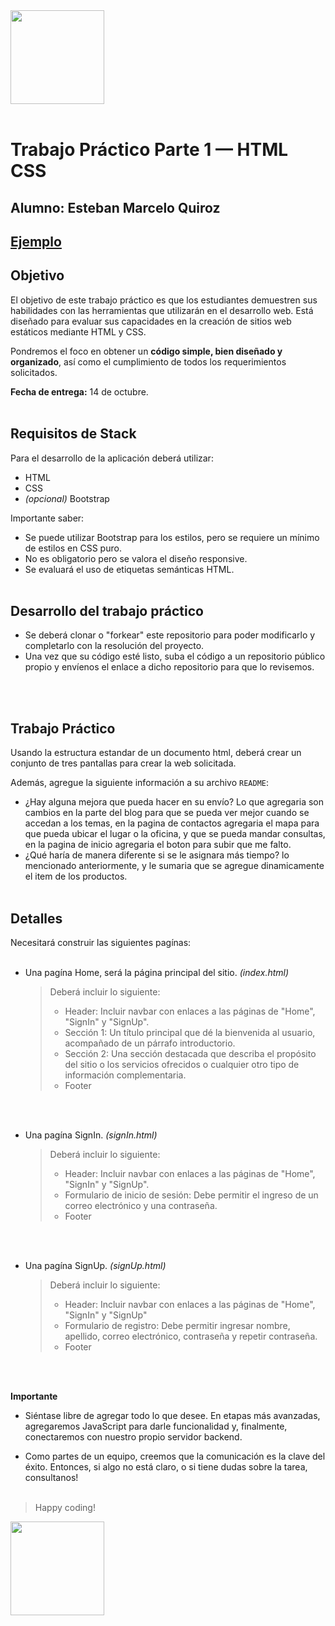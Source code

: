 <img src="assets/utn_logo.svg" width="150">
<br/>
<br/>

# Trabajo Práctico Parte 1 — HTML CSS
## Alumno: Esteban Marcelo Quiroz

## [Ejemplo](https://estebamq.github.io/TP1-UTN-PIII-C331/ )

## Objetivo

El objetivo de este trabajo práctico es que los estudiantes demuestren sus habilidades con las herramientas que utilizarán en el desarrollo web. Está diseñado para evaluar sus capacidades en la creación de sitios web estáticos mediante HTML y CSS.

Pondremos el foco en obtener un **código simple, bien diseñado y organizado**, así como el cumplimiento de todos los requerimientos solicitados.

**Fecha de entrega:** 14 de octubre.
<br/>
<br/>

## Requisitos de Stack

Para el desarrollo de la aplicación deberá utilizar:

- HTML
- CSS
- _(opcional)_ Bootstrap

Importante saber:

- Se puede utilizar Bootstrap para los estilos, pero se requiere un mínimo de estilos en CSS puro.
- No es obligatorio pero se valora el diseño responsive.
- Se evaluará el uso de etiquetas semánticas HTML.
  <br/>
  <br/>

## Desarrollo del trabajo práctico

- Se deberá clonar o "forkear" este repositorio para poder modificarlo y completarlo con la resolución del proyecto.
- Una vez que su código esté listo, suba el código a un repositorio público propio y envíenos el enlace a dicho repositorio para que lo revisemos.

<br/><br/>

## Trabajo Práctico

Usando la estructura estandar de un documento html, deberá crear un conjunto de tres pantallas para crear la web solicitada.

Además, agregue la siguiente información a su archivo `README`:

- ¿Hay alguna mejora que pueda hacer en su envío?
  Lo que agregaria son cambios en la parte del blog para que se pueda ver mejor cuando se accedan a los temas, en la pagina de contactos agregaria el mapa para que pueda ubicar el lugar o la oficina, y que se pueda mandar consultas, en la pagina de inicio agregaria el boton para subir que me falto.
- ¿Qué haría de manera diferente si se le asignara más tiempo?
  lo mencionado anteriormente, y le sumaria que se agregue dinamicamente el item de los productos.
  <br/>
  <br/>

## Detalles

Necesitará construir las siguientes pagínas:
<br/>
<br/>

- Una pagína Home, será la página principal del sitio. _(index.html)_
  <br/>

  > Deberá incluir lo siguiente:
  >
  > - Header: Incluir navbar con enlaces a las páginas de "Home", "SignIn" y "SignUp".
  > - Sección 1: Un título principal que dé la bienvenida al usuario, acompañado de un párrafo introductorio.
  > - Sección 2: Una sección destacada que describa el propósito del sitio o los servicios ofrecidos o cualquier otro tipo de información complementaria.
  > - Footer

<br/>
<br/>

- Una pagína SignIn. _(signIn.html)_
  <br/>

  > Deberá incluir lo siguiente:
  >
  > - Header: Incluir navbar con enlaces a las páginas de "Home", "SignIn" y "SignUp".
  > - Formulario de inicio de sesión: Debe permitir el ingreso de un correo electrónico y una contraseña.
  > - Footer

<br/>
<br/>

- Una pagína SignUp. _(signUp.html)_
  <br/>

  > Deberá incluir lo siguiente:
  >
  > - Header: Incluir navbar con enlaces a las páginas de "Home", "SignIn" y "SignUp"
  > - Formulario de registro: Debe permitir ingresar nombre, apellido, correo electrónico, contraseña y repetir contraseña.
  > - Footer

<br/>
<br/>

**Importante**

- Siéntase libre de agregar todo lo que desee. En etapas más avanzadas, agregaremos JavaScript para darle funcionalidad y, finalmente, conectaremos con nuestro propio servidor backend.

- Como partes de un equipo, creemos que la comunicación es la clave del éxito. Entonces, si algo no está claro, o si tiene dudas sobre la tarea, consultanos!
  <br/>
  <br/>

> Happy coding!

<img src="https://user-images.githubusercontent.com/5693916/30273942-84252588-96fb-11e7-9420-5516b92cb1f7.gif" width="150">
